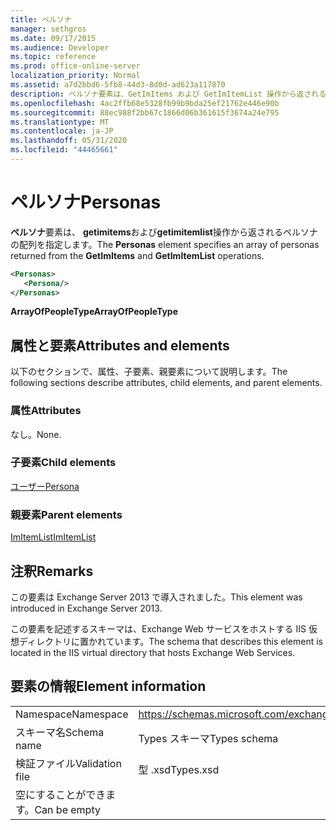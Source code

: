 ```yaml
---
title: ペルソナ
manager: sethgros
ms.date: 09/17/2015
ms.audience: Developer
ms.topic: reference
ms.prod: office-online-server
localization_priority: Normal
ms.assetid: a7d2bbd6-5fb8-44d3-8d0d-ad623a117870
description: ペルソナ要素は、GetImItems および GetImItemList 操作から返されるペルソナの配列を指定します。
ms.openlocfilehash: 4ac2ffb68e5328fb99b9bda25ef21762e446e90b
ms.sourcegitcommit: 88ec988f2bb67c1866d06b361615f3674a24e795
ms.translationtype: MT
ms.contentlocale: ja-JP
ms.lasthandoff: 05/31/2020
ms.locfileid: "44465661"
---
```

# <a name="personas"></a><span data-ttu-id="8b5ec-103">ペルソナ</span><span class="sxs-lookup"><span data-stu-id="8b5ec-103">Personas</span></span>

<span data-ttu-id="8b5ec-104">**ペルソナ**要素は、 **getimitems**および**getimitemlist**操作から返されるペルソナの配列を指定します。</span><span class="sxs-lookup"><span data-stu-id="8b5ec-104">The **Personas** element specifies an array of personas returned from the **GetImItems** and **GetImItemList** operations.</span></span> 
  
```XML
<Personas>
   <Persona/>
</Personas>
```

 <span data-ttu-id="8b5ec-105">**ArrayOfPeopleType**</span><span class="sxs-lookup"><span data-stu-id="8b5ec-105">**ArrayOfPeopleType**</span></span>
## <a name="attributes-and-elements"></a><span data-ttu-id="8b5ec-106">属性と要素</span><span class="sxs-lookup"><span data-stu-id="8b5ec-106">Attributes and elements</span></span>

<span data-ttu-id="8b5ec-107">以下のセクションで、属性、子要素、親要素について説明します。</span><span class="sxs-lookup"><span data-stu-id="8b5ec-107">The following sections describe attributes, child elements, and parent elements.</span></span>
  
### <a name="attributes"></a><span data-ttu-id="8b5ec-108">属性</span><span class="sxs-lookup"><span data-stu-id="8b5ec-108">Attributes</span></span>

<span data-ttu-id="8b5ec-109">なし。</span><span class="sxs-lookup"><span data-stu-id="8b5ec-109">None.</span></span>
  
### <a name="child-elements"></a><span data-ttu-id="8b5ec-110">子要素</span><span class="sxs-lookup"><span data-stu-id="8b5ec-110">Child elements</span></span>

[<span data-ttu-id="8b5ec-111">ユーザー</span><span class="sxs-lookup"><span data-stu-id="8b5ec-111">Persona</span></span>](persona.md)
  
### <a name="parent-elements"></a><span data-ttu-id="8b5ec-112">親要素</span><span class="sxs-lookup"><span data-stu-id="8b5ec-112">Parent elements</span></span>

[<span data-ttu-id="8b5ec-113">ImItemList</span><span class="sxs-lookup"><span data-stu-id="8b5ec-113">ImItemList</span></span>](imitemlist.md)
  
## <a name="remarks"></a><span data-ttu-id="8b5ec-114">注釈</span><span class="sxs-lookup"><span data-stu-id="8b5ec-114">Remarks</span></span>

<span data-ttu-id="8b5ec-115">この要素は Exchange Server 2013 で導入されました。</span><span class="sxs-lookup"><span data-stu-id="8b5ec-115">This element was introduced in Exchange Server 2013.</span></span>
  
<span data-ttu-id="8b5ec-116">この要素を記述するスキーマは、Exchange Web サービスをホストする IIS 仮想ディレクトリに置かれています。</span><span class="sxs-lookup"><span data-stu-id="8b5ec-116">The schema that describes this element is located in the IIS virtual directory that hosts Exchange Web Services.</span></span>
  
## <a name="element-information"></a><span data-ttu-id="8b5ec-117">要素の情報</span><span class="sxs-lookup"><span data-stu-id="8b5ec-117">Element information</span></span>

|||
|:-----|:-----|
|<span data-ttu-id="8b5ec-118">Namespace</span><span class="sxs-lookup"><span data-stu-id="8b5ec-118">Namespace</span></span>  <br/> |https://schemas.microsoft.com/exchange/services/2006/types  <br/> |
|<span data-ttu-id="8b5ec-119">スキーマ名</span><span class="sxs-lookup"><span data-stu-id="8b5ec-119">Schema name</span></span>  <br/> |<span data-ttu-id="8b5ec-120">Types スキーマ</span><span class="sxs-lookup"><span data-stu-id="8b5ec-120">Types schema</span></span>  <br/> |
|<span data-ttu-id="8b5ec-121">検証ファイル</span><span class="sxs-lookup"><span data-stu-id="8b5ec-121">Validation file</span></span>  <br/> |<span data-ttu-id="8b5ec-122">型 .xsd</span><span class="sxs-lookup"><span data-stu-id="8b5ec-122">Types.xsd</span></span>  <br/> |
|<span data-ttu-id="8b5ec-123">空にすることができます。</span><span class="sxs-lookup"><span data-stu-id="8b5ec-123">Can be empty</span></span>  <br/> ||
   

